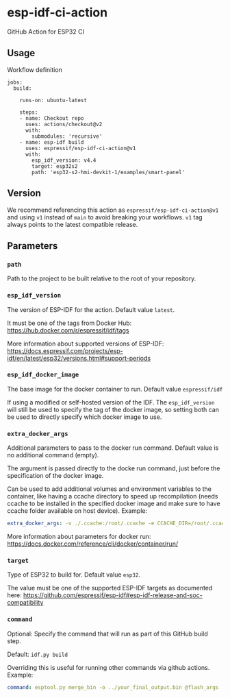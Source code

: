# esp-idf-ci-action

GitHub Action for ESP32 CI

## Usage

Workflow definition

```
jobs:
  build:

    runs-on: ubuntu-latest

    steps:
    - name: Checkout repo
      uses: actions/checkout@v2
      with:
        submodules: 'recursive'
    - name: esp-idf build
      uses: espressif/esp-idf-ci-action@v1
      with:
        esp_idf_version: v4.4
        target: esp32s2
        path: 'esp32-s2-hmi-devkit-1/examples/smart-panel'
```

## Version

We recommend referencing this action as `espressif/esp-idf-ci-action@v1` and using `v1` instead of `main` to avoid breaking your workflows. `v1` tag always points to the latest compatible release.

## Parameters

### `path`

Path to the project to be built relative to the root of your repository.

### `esp_idf_version`

The version of ESP-IDF for the action. Default value `latest`.

It must be one of the tags from Docker Hub: https://hub.docker.com/r/espressif/idf/tags

More information about supported versions of ESP-IDF: https://docs.espressif.com/projects/esp-idf/en/latest/esp32/versions.html#support-periods

### `esp_idf_docker_image`

The base image for the docker container to run. Default value `espressif/idf`

If using a modified or self-hosted version of the IDF. The `esp_idf_version` will still be used to specify the tag of the docker image, so setting both can be used to directly specify which docker image to use.

### `extra_docker_args`

Additional parameters to pass to the docker run command. Default value is no additional command (empty).

The argument is passed directly to the docke run command, just before the specification of the docker image.

Can be used to add additional volumes and environment variables to the container, like having a ccache directory to speed up recompilation (needs ccache to be installed in the specified docker image and make sure to have ccache folder available on host device). Example:

```yaml
extra_docker_args: -v ./.ccache:/root/.ccache -e CCACHE_DIR=/root/.ccache
```

More information about parameters for docker run: https://docs.docker.com/reference/cli/docker/container/run/

### `target`

Type of ESP32 to build for. Default value `esp32`.

The value must be one of the supported ESP-IDF targets as documented here: https://github.com/espressif/esp-idf#esp-idf-release-and-soc-compatibility

### `command`

Optional: Specify the command that will run as part of this GitHub build step.

Default: `idf.py build`

Overriding this is useful for running other commands via github actions. Example:

```yaml
command: esptool.py merge_bin -o ../your_final_output.bin @flash_args
```
